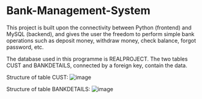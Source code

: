 # Bank-Management-System
This project is built upon the connectivity between Python (frontend) and MySQL (backend), and gives the user the freedom to perform simple bank operations such as deposit money, withdraw money, check balance, forgot password, etc.

The database used in this programme is REALPROJECT. The two tables CUST and BANKDETAILS, connected by a foreign key, contain the data.

Structure of table CUST:
![image](https://github.com/user-attachments/assets/6692c7a9-7439-4ce8-8faa-45b7413fcfb4)

Structure of table BANKDETAILS:
![image](https://github.com/user-attachments/assets/9d7a9b64-a298-4992-8e91-06d25782518a)
